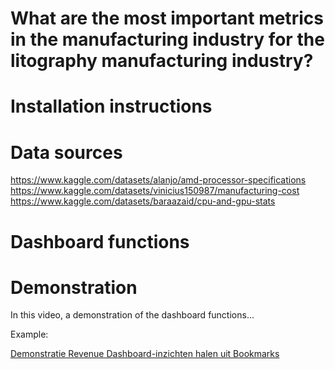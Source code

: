 # What are the most important metrics in the manufacturing industry for the litography manufacturing industry?


# Installation instructions


# Data sources

https://www.kaggle.com/datasets/alanjo/amd-processor-specifications
https://www.kaggle.com/datasets/vinicius150987/manufacturing-cost
https://www.kaggle.com/datasets/baraazaid/cpu-and-gpu-stats

# Dashboard functions

# Demonstration

In this video, a demonstration of the dashboard functions...

Example:

[Demonstratie Revenue Dashboard-inzichten halen uit Bookmarks](https://youtu.be/gWAClQ5AHu4)